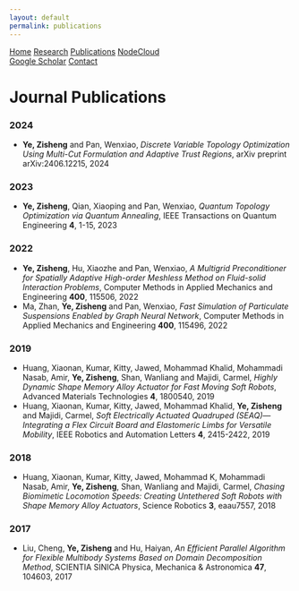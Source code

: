 ```yaml
---
layout: default
permalink: publications
---
```


<div id="research header" class="topnav">
    <a href="index">Home</a>
    <a href="research">Research</a>
    <a class="active" href="publications">Publications</a>
    <a href="nodecloud">NodeCloud</a>
    <div class="topnav-right">
        <a href="https://scholar.google.com/citations?user=s1i_KkgAAAAJ&hl=en">Google Scholar</a>
        <a href="contact">Contact</a>
    </div>
</div>

<h1>Journal Publications</h1>
<ol class="publication">
</ol>

<h3 id="y2024">2024</h3>


<ul>
    <li><b>Ye, Zisheng</b> and Pan, Wenxiao, <i>Discrete Variable Topology Optimization Using Multi-Cut Formulation and
            Adaptive Trust Regions</i>, arXiv preprint arXiv:2406.12215, 2024</li>
</ul>
<h3 id="y2023">2023</h3>


<ul>
    <li><b>Ye, Zisheng</b>, Qian, Xiaoping and Pan, Wenxiao, <i>Quantum Topology Optimization via Quantum Annealing</i>,
        IEEE Transactions on Quantum Engineering <b>4</b>, 1-15, 2023</li>
</ul>
<h3 id="y2022">2022</h3>


<ul>
    <li><b>Ye, Zisheng</b>, Hu, Xiaozhe and Pan, Wenxiao, <i>A Multigrid Preconditioner for Spatially Adaptive
            High-order Meshless Method on Fluid-solid Interaction Problems</i>, Computer Methods in Applied Mechanics
        and Engineering <b>400</b>, 115506, 2022</li>
    <li>Ma, Zhan, <b>Ye, Zisheng</b> and Pan, Wenxiao, <i>Fast Simulation of Particulate Suspensions Enabled by Graph
            Neural Network</i>, Computer Methods in Applied Mechanics and Engineering <b>400</b>, 115496, 2022</li>
</ul>
<h3 id="y2019">2019</h3>


<ul>
    <li>Huang, Xiaonan, Kumar, Kitty, Jawed, Mohammad Khalid, Mohammadi Nasab, Amir, <b>Ye, Zisheng</b>, Shan, Wanliang
        and Majidi, Carmel, <i>Highly Dynamic Shape Memory Alloy Actuator for Fast Moving Soft Robots</i>, Advanced
        Materials Technologies <b>4</b>, 1800540, 2019</li>
    <li>Huang, Xiaonan, Kumar, Kitty, Jawed, Mohammad Khalid, <b>Ye, Zisheng</b> and Majidi, Carmel, <i>Soft
            Electrically Actuated Quadruped (SEAQ)—Integrating a Flex Circuit Board and Elastomeric Limbs for Versatile
            Mobility</i>, IEEE Robotics and Automation Letters <b>4</b>, 2415-2422, 2019</li>
</ul>
<h3 id="y2018">2018</h3>


<ul>
    <li>Huang, Xiaonan, Kumar, Kitty, Jawed, Mohammad K, Mohammadi Nasab, Amir, <b>Ye, Zisheng</b>, Shan, Wanliang and
        Majidi, Carmel, <i>Chasing Biomimetic Locomotion Speeds: Creating Untethered Soft Robots with Shape Memory Alloy
            Actuators</i>, Science Robotics <b>3</b>, eaau7557, 2018</li>
</ul>
<h3 id="y2017">2017</h3>


<ul>
    <li>Liu, Cheng, <b>Ye, Zisheng</b> and Hu, Haiyan, <i>An Efficient Parallel Algorithm for Flexible Multibody Systems
            Based on Domain Decomposition Method</i>, SCIENTIA SINICA Physica, Mechanica & Astronomica <b>47</b>,
        104603, 2017</li>
</ul>